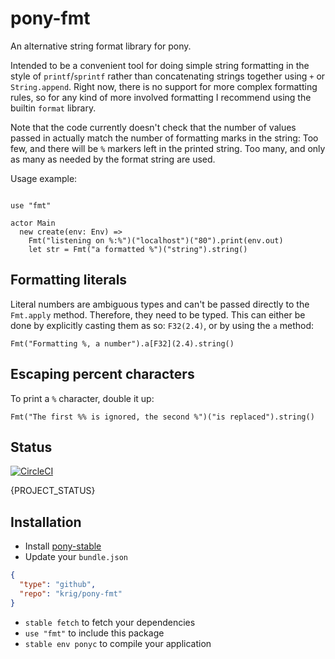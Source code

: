 # pony-fmt

An alternative string format library for pony.

Intended to be a convenient tool for doing simple string formatting in
the style of `printf`/`sprintf` rather than concatenating strings
together using `+` or `String.append`. Right now, there is no support
for more complex formatting rules, so for any kind of more involved
formatting I recommend using the builtin `format` library.

Note that the code currently doesn't check that the number of
values passed in actually match the number of formatting marks in the
string: Too few, and there will be `%` markers left in the printed
string. Too many, and only as many as needed by the format string are
used.

Usage example:

``` pony

use "fmt"

actor Main
  new create(env: Env) =>
    Fmt("listening on %:%")("localhost")("80").print(env.out)
    let str = Fmt("a formatted %")("string").string()

```

## Formatting literals

Literal numbers are ambiguous types and can't be passed directly to
the `Fmt.apply` method. Therefore, they need to be typed. This can
either be done by explicitly casting them as so: `F32(2.4)`, or by
using the `a` method:

``` pony
Fmt("Formatting %, a number").a[F32](2.4).string()
```

## Escaping percent characters

To print a `%` character, double it up:

```
Fmt("The first %% is ignored, the second %")("is replaced").string()
```

## Status

[![CircleCI](https://circleci.com/gh/krig/pony-fmt.svg?style=svg)](https://circleci.com/gh/krig/pony-fmt)

{PROJECT_STATUS}

## Installation

* Install [pony-stable](https://github.com/ponylang/pony-stable)
* Update your `bundle.json`

```json
{ 
  "type": "github",
  "repo": "krig/pony-fmt"
}
```

* `stable fetch` to fetch your dependencies
* `use "fmt"` to include this package
* `stable env ponyc` to compile your application
